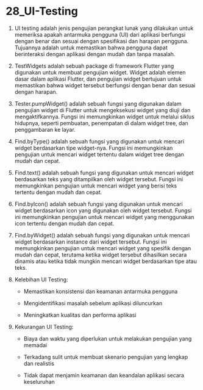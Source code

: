 # 28_UI-Testing

1. UI testing adalah jenis pengujian perangkat lunak yang dilakukan untuk memeriksa apakah antarmuka pengguna (UI) dari aplikasi berfungsi dengan benar dan sesuai dengan spesifikasi dan harapan pengguna. Tujuannya adalah untuk memastikan bahwa pengguna dapat berinteraksi dengan aplikasi dengan mudah dan tanpa masalah.

2. TestWidgets adalah sebuah package di framework Flutter yang digunakan untuk membuat pengujian widget. Widget adalah elemen dasar dalam aplikasi Flutter, dan pengujian widget bertujuan untuk memastikan bahwa widget tersebut berfungsi dengan benar dan sesuai dengan harapan.

3. Tester.pumpWidget() adalah sebuah fungsi yang digunakan dalam pengujian widget di Flutter untuk mengeksekusi widget yang diuji dan mengaktifkannya. Fungsi ini memungkinkan widget untuk melalui siklus hidupnya, seperti pembuatan, penempatan di dalam widget tree, dan penggambaran ke layar.

4. Find.byType() adalah sebuah fungsi yang digunakan untuk mencari widget berdasarkan tipe widget-nya. Fungsi ini memungkinkan pengujian untuk mencari widget tertentu dalam widget tree dengan mudah dan cepat.

5. Find.text() adalah sebuah fungsi yang digunakan untuk mencari widget berdasarkan teks yang ditampilkan oleh widget tersebut. Fungsi ini memungkinkan pengujian untuk mencari widget yang berisi teks tertentu dengan mudah dan cepat.

6. Find.byIcon() adalah sebuah fungsi yang digunakan untuk mencari widget berdasarkan icon yang digunakan oleh widget tersebut. Fungsi ini memungkinkan pengujian untuk mencari widget yang menggunakan icon tertentu dengan mudah dan cepat.

7. Find.byWidget() adalah sebuah fungsi yang digunakan untuk mencari widget berdasarkan instance dari widget tersebut. Fungsi ini memungkinkan pengujian untuk mencari widget yang spesifik dengan mudah dan cepat, terutama ketika widget tersebut dihasilkan secara dinamis atau ketika tidak mungkin mencari widget berdasarkan tipe atau teks.

8. Kelebihan UI Testing:

    - Memastikan konsistensi dan keamanan antarmuka pengguna

    - Mengidentifikasi masalah sebelum aplikasi diluncurkan

    - Meningkatkan kualitas dan performa aplikasi

9. Kekurangan UI Testing:

    - Biaya dan waktu yang diperlukan untuk melakukan pengujian yang memadai

    - Terkadang sulit untuk membuat skenario pengujian yang lengkap dan realistis
    
    - Tidak dapat menjamin keamanan dan keandalan aplikasi secara keseluruhan
